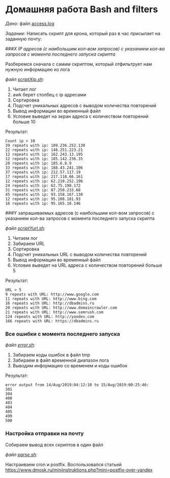 # Домашняя работа Bash and filters
_Дано:_
файл [access.log](access.log)

_Задание:_
Написать скрипт для крона, который раз в час присылает на заданную почту:

###_X IP адресов (с наибольшим кол-вом запросов) с указанием кол-ва запросов c момента последнего запуска скрипта_

Разберемся сначала с самим скриптом, который отфильтрует нам нужную информацию из лога

_файл [scriptXip.sh](scriptXip.sh):_

1. Читает лог
2. awk берет столбец с ip адресами
3. Сортировка
4. Подсчет уникальных адресов с выводом количества повторений
5. Вывод информации во временный файл
6. Условие выведет на экран адреса с количеством повторений больше 10

Результат:

```out
Count ip > 10
39 repeats with ip: 109.236.252.130
22 repeats with ip: 148.251.223.21
12 repeats with ip: 162.243.13.195
12 repeats with ip: 185.142.236.35
20 repeats with ip: 185.6.8.9
33 repeats with ip: 188.43.241.106
37 repeats with ip: 212.57.117.19
17 repeats with ip: 217.118.66.161
12 repeats with ip: 62.210.252.196
24 repeats with ip: 62.75.198.172
31 repeats with ip: 87.250.233.68
45 repeats with ip: 93.158.167.130
12 repeats with ip: 95.108.181.93
16 repeats with ip: 95.165.18.146
```

###Y запрашиваемых адресов (с наибольшим кол-вом запросов) с указанием кол-ва запросов c момента последнего запуска скрипта

_файл [scriptYurl.sh](scriptYurl.sh):_

1. Читаем лог
2. Забираем URL
3. Сортировка
4. Подсчет уникальных URL с выводом количества повторений
5. Вывод информации во временный файл
6. Условие выведет на URL адреса с количеством повторений больше 5

Результат:
```out2
URL > 5
9 repeats with URL: http://www.google.com
11 repeats with URL: http://www.bing.com
16 repeats with URL: http://dbadmins.ru
20 repeats with URL: http://www.domaincrawler.com
21 repeats with URL: http://www.semrush.com
124 repeats with URL: http://yandex.com
166 repeats with URL: https://dbadmins.ru
```



### Все ошибки c момента последнего запуска

_файл [error.sh](error.sh):_

1. Забираем коды ошибок в файл tmp
2. Забираем в файл временной диапазон лога
3. Выводим информацию со временем и коды ошибок

Результат:

```out3
error output from 14/Aug/2019:04:12:10 to 15/Aug/2019:00:25:46:
301
304
400
403
404
405
499
500
```
### Настройка отправки на почту

Собираем вывод всех скриптов в один файл

_файл [parse.sh](parse.sh):_

Настраиваем cron и postfix. Воспользовался статьей https://www.dmosk.ru/miniinstruktions.php?mini=postfix-over-yandex


